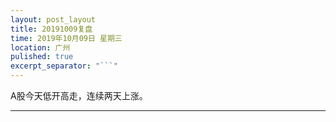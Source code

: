 ```yaml
---
layout: post_layout
title: 20191009复盘
time: 2019年10月09日 星期三
location: 广州
pulished: true
excerpt_separator: "```"
---
```



A股今天低开高走，连续两天上涨。

-------------------------------------------------------
